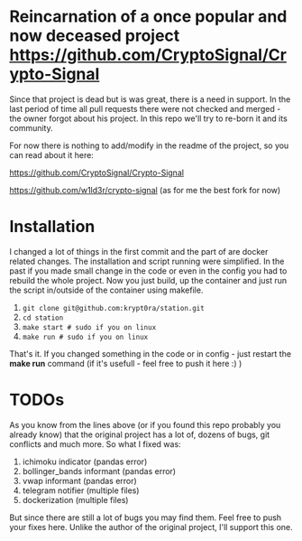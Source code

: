 # Reincarnation of a once popular and now deceased project https://github.com/CryptoSignal/Crypto-Signal
Since that project is dead but is was great, there is a need in support. In the last period of time all pull requests there were not checked and merged - the owner forgot about his project.
In this repo we'll try to re-born it and its community.

For now there is nothing to add/modify in the readme of the project, so you can read about it here:

https://github.com/CryptoSignal/Crypto-Signal

https://github.com/w1ld3r/crypto-signal (as for me the best fork for now)

# Installation
I changed a lot of things in the first commit and the part of are docker related changes.
The installation and script running were  simplified. In the past if you made small change in the code or even in the config you had to rebuild the whole project. Now you just build, up the container and just run the script in/outside of the container using makefile.

1. ```git clone git@github.com:krypt0ra/station.git```
2. ```cd station```
3. ```make start # sudo if you on linux```
4. ```make run # sudo if you on linux```

That's it. If you changed something in the code or in config - just restart the **make run** command (if it's usefull - feel free to push it here :) )

# TODOs
As you know from the lines above (or if you found this repo probably you already know) that the original project has a lot of, dozens of bugs, git conflicts and much more. 
So what I fixed was:
1. ichimoku indicator (pandas error)
2. bollinger_bands informant (pandas error)
3. vwap informant (pandas error)
4. telegram notifier (multiple files)
5. dockerization (multiple files)

But since there are still a lot of bugs you may find them. Feel free to push your fixes here. Unlike the author of the original project, I'll support this one.
